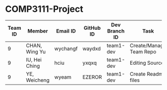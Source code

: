 # COMP3111-Project
<table>

<thead>

<tr>

<th>Team ID</th>

<th>Member</th>

<th>Email ID</th>

<th>GitHub ID</th>

<th>Dev Branch ID</th>

<th>Task</th>

</tr>

</thead>

<tbody>

<tr>

<td>9</td>

<td>CHAN, Wing Yu</td>

<td>wychangf</td>

<td>waydxd</td>

<td>team1-dev</td>

<td>Create/Manage Team Repo</td>

</tr>

<tr>

<td>9</td>

<td>IU, Hei Ching</td>

<td>hciu</td>

<td>yxqxq</td>

<td>team1-dev</td>

<td>Editing Source</td>

</tr>

<tr>

<td>9</td>

<td>YE, Weicheng</td>

<td>wyeam</td>

<td>EZEROR</td>

<td>team1-dev</td>

<td>Create Readme files</td>

</tr>

</tbody>

</table>
